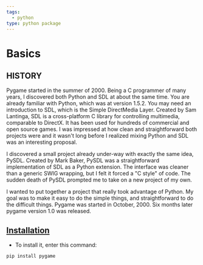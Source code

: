 ```yaml
---
tags:
  - python
type: python package
---
```

# Basics

## HISTORY[](https://www.pygame.org/docs/tut/PygameIntro.html#history "Permalink to this headline")

Pygame started in the summer of 2000. Being a C programmer of many years, I discovered both Python and SDL at about the same time. You are already familiar with Python, which was at version 1.5.2. You may need an introduction to SDL, which is the Simple DirectMedia Layer. Created by Sam Lantinga, SDL is a cross-platform C library for controlling multimedia, comparable to DirectX. It has been used for hundreds of commercial and open source games. I was impressed at how clean and straightforward both projects were and it wasn't long before I realized mixing Python and SDL was an interesting proposal.

I discovered a small project already under-way with exactly the same idea, PySDL. Created by Mark Baker, PySDL was a straightforward implementation of SDL as a Python extension. The interface was cleaner than a generic SWIG wrapping, but I felt it forced a "C style" of code. The sudden death of PySDL prompted me to take on a new project of my own.

I wanted to put together a project that really took advantage of Python. My goal was to make it easy to do the simple things, and straightforward to do the difficult things. Pygame was started in October, 2000. Six months later pygame version 1.0 was released.
## [Installation](https://github.com/pygame/pygame#installation)

- To install it, enter this command:
```bash
pip install pygame
```


